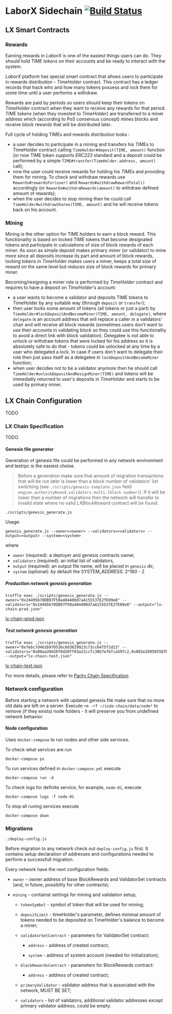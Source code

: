 # LaborX Sidechain [![Build Status](https://travis-ci.org/ChronoBank/LXsidechain-sc.svg?branch=master)](https://travis-ci.org/ChronoBank/LXsidechain-sc)

## LX Smart Contracts

### Rewards

Earning rewards in _LaborX_ is one of the easiest things users can do. They should hold _TIME tokens_ on their accounts and be ready to interact with the system.

_LaborX_ platform has special smart contract that allows users to participate in rewards distribution - _TimeHolder_ contract. This contract has a ledger records that track who and how many tokens possess and lock them for some time until a user performs a withdraw.

Rewards are paid by periods so users should keep their tokens on _TimeHolder_ contract when they want to receive any rewards for that period. _TIME tokens_ (when they invested to _TimeHolder_) are transferred to a miner address which (according to PoS consensus concept) mines blocks and receive block rewards that will be distributed later.

Full cycle of holding TIMEs and rewards distribution looks :

- a user decides to participate in a mining and transfers his TIMEs to TimeHolder contract calling `TimeHolder#deposit(TIME, amount)` function (or now TIME token *supports ERC223* standard and a deposit could be performed by a simple `TIME#transfer(TimeHolder.address, amount)` call);
- now the user could receive rewards for holding his _TIMEs_ and providing them for mining. To check and withdraw rewards use `Rewards#rewardsFor(user)` and `Rewards#withdrawRewardTotal()` accordingly (or `Rewards#withdraRewards(amount)` to withdraw defined amount of rewards);
- when the user decides to stop mining then he could call `TimeHolder#withdrawShares(TIME, amount)` and he will receive tokens back on his account.

### Mining

Mining is the other option for TIME holders to earn a block reward. This functionality is based on locked TIME tokens that become designated tokens and participate in calculations of size of block rewards of each miner. As soon as simple deposit makes primary miner (or validator) to mine more since all deposits increase its part and amount of block rewards, locking tokens in _TimeHolder_ makes users a miner, keeps a total size of reward on the same level but reduces size of block rewards for primary miner. 

Becoming/resigning a miner role is performed by _TimeHolder_ contract and requires to have a deposit on _TimeHolder_'s account:

- a user wants to become a validator and deposits TIME tokens to TimeHolder by any suitable way (through `deposit` or `transfer`);
- then user locks some amount of tokens (all tokens or just a part) by `TimeHolder#lockDepositAndBecomeMiner(TIME, amount, delegate)`, where `delegate` is an account address that will replace a caller in a validators' chair and will receive all block rewards (sometimes users don't want to use their accounts in validating block so they could use this functionality to avoid a direct link with block validation). Delegatee is not able to unlock or withdraw tokens that were locked for his address so it is absolutely safe to do that - tokens could be unlocked at any time by a user who delegated a lock. In case if users don't want to delegate their role then just pass itself as a delegatee in `lockDepositAndBecomeMiner` function;
- when user decides not to be a validator anymore then he should call `TimeHolder#unlockDepositAndResignMiner(TIME)` and tokens will be immediatly returned to user's deposits in _TimeHolder_ and starts to be used by primary miner.

## LX Chain Configuration

TODO

### LX Chain Specification

TODO

#### Genesis file generator

Generation of genesis file could be performed in any network environment and testrpc is the easiest choise.

> Before a generation make sure that amount of migration transactions that will be run later is lower than a block number of validators' list switching (see `./scripts/genesis-template.json` field `engine.authorityRound.validators.multi.[block number]`). If it will be lower than a number of migrations then the network will transfer to invalid state where no valid _LXBlockReward_ contract will be found.

`./scripts/genesis_generate.js`

Usage:
```
genesis_generate.js --owner=<owner> --validators=<validators> --output=<output> --system=<system>
```
where
- `owner` (required): a deployer and genesis contracts owner,
- `validators` (required): an initial list of validators,
- `output` (required): an output file name, will be placed in `genesis` dir,
- `system` (optional): by default the SYSTEM_ADDRESS: 2^160 - 2

##### Production network genesis generation
```
truffle exec ./scripts/genesis_generate.js --owner="0x24495670DB97F50a404400d7aA155537E2fE09e8" --validators="0x24495670DB97F50a404400d7aA155537E2fE09e8" --output="lx-chain-prod.json"
```

[lx-chain-prod.json](./genesis/lx-chain-prod.json)

##### Test network genesis generation
```
truffle exec ./scripts/genesis_generate.js --owner="0xfebc7d461b970516c6d3629923c73cc6475f1d13" --validators="0x00aa39d30f0d20ff03a22ccfc30b7efbfca597c2,0x002e28950558fbede1a9675cb113f0bd20912019" --output="lx-chain-test.json"
```

[lx-chain-test.json](./genesis/lx-chain-test.json)

For more details, please refer to [Parity Chain Specification](https://wiki.parity.io/Chain-specification)

### Network configuration

Before starting a network with updated genesis file make sure that no more old data are left on a server. Execute `rm -rf ~/side-chain/data/node*` to remove (if they exists) node folders - it will preserve you from undefined network behavior.

#### Node configuration

Uses `docker-compose` to run nodes and other side services.

To check what services are run

`docker-compose ps`

To run services defined in `docker-compose.yml` execute

`docker-compose run -d`

To check logs for definite service, for example, `node-01`, execute

`docker-compose logs -f node-01`

To stop all runing services execute

`docker-compose down`

### Migrations

`./deploy-config.js`

Before migration to any network check out `deploy-config.js` first. It contains setup declaration of addresses and configurations needed to perform a successfull migration.

Every network have the next configuration fields:

- `owner` - owner address of base BlockRewards and ValidatorSet contracts (and, in future, possiblity for other contracts);

- `mining` - containst settings for mining and validation setup;

  - `tokenSymbol` - symbol of token that will be used for mining;

  - `depositLimit` - timeHolder's parameter, defines minimal amount of tokens needed to be deposited on TimeHolder's balance to become a miner;
  
  - `validatorSetContract` - parameters for ValidatorSet contract:

    - `address` - address of created contract;

    - `system` - address of system account (needed for initialization);

  - `blockRewardsContract` - parameters for BlockRewards contract:

    - `address` - address of created contract;

  - `primaryValidator` - validator address that is associated with the network, MUST BE SET;
  
  - `validators` - list of validators, additional validator addresses except primary validator address, could be empty.

